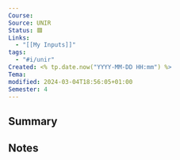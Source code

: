 ```yaml
---
Course: 
Source: UNIR
Status: 🟥
Links:
  - "[[My Inputs]]"
tags:
  - "#i/unir"
Created: <% tp.date.now("YYYY-MM-DD HH:mm") %>
Tema: 
modified: 2024-03-04T18:56:05+01:00
Semester: 4
---
```

## Summary


## Notes
